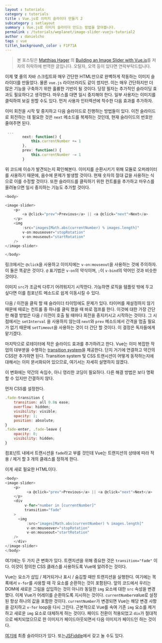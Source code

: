 ```yaml
---
layout : tutorials
category : tutorials
title : Vue.js로 이미지 슬라이더 만들기 2
subcategory : setlayout
summary : Vue.js로 이미지 슬라이더 만드는 방법을 알아봅니다.
permalink : /tutorials/weplanet/image-slider-vuejs-tutorial2
author : danielcho
tags : vue
title\_background\_color : F1F71A
---
```


> 본 포스팅은 [Matthias Hager][1] 의 [Building an Image Slider with Vue.js][2]를 저자의 허락하에 번역한 글입니다. 오탈자, 오역 등이 있다면 연락부탁드립니다.

이제 몇 줄의 자바 스크립트와 매우 간단한 HTML만으로 완벽하게 작동하는 이미지 슬라이더를 만들었다. 물론 `vue.js` 라이브러리도 같이 썼지만. 이는 매우 간단하지만 더 많은 기능을 구축하기 위한 훌륭한 기반이 될 것이다. 당장 필자는 추가적인 슬라이딩 효과도 필요하다고 생각한다. 마우스를 대면 일시 중지해야 한다. 일부 사용자는 이미지를 클릭하여 보길 원할 수도 있다. 먼저 사용자 인터렉션에 착수한 다음 효과를 추가하자.

이미 회전을 시작 및 중지하고 다음 슬라이드로 진행하는 방법들이 있다. 이전 슬라이드로 회전하는 데 필요한 것은 `next` 메소드를 복제하는 것인데, 현재 슬라이드의 번호만 줄여주면 된다.

```javascript
 ...
		next: function() {
			this.currentNumber += 1
		},
		prev: function() {
			this.currentNumber -= 1
		}
```

위 코드에 이슈가 발견되는지 확인해본다. 이미지를 순환시키기 위해 모듈로 오퍼레이터를 사용하기 때문에, 음수에 문제가 발생할 것이다. 현재 숫자의 절대 값을 사용하는 식으로 이를 수정할 것이다. 또한 슬라이드를 클릭하기 위한 컨트롤을 추가하고 마우스를 올려놓으면 일시 중지하는 기능도 추가할 것이다.

```javascript
<body>

<image-slider>
	<p>
		<a @click="prev">Previous</a> || <a @click="next">Next</a>
	</p>
	<img
		:src="images[Math.abs(currentNumber) % images.length]"
		v-on:mouseover="stopRotation"
		v-on:mouseout="startRotation"
	/>
</image-slider>

</body>
```

링크에서는 `@click`을 사용하고 이미지에는 `v-on:mouseout`을 사용하는 것에 주의하자. 이 둘은 똑같은 것이다. `@` 표기법은 `v-on`의 약식이며, `;`이 `v-bind`의 약어인 것과 비슷한 것이다.

이미지 `src`가 조금씩 다루기 어려워지기 시작한다. 가능하면 로직을 템플릿 밖에 두고 싶다면 이를 컴포넌트 메소드로 쉽게 이동시킬 수 있다.

다음 / 이전을 클릭 할 때 슬라이더 타이밍에도 문제가 있다. 타이머를 재설정하지 않기 때문에 때로는 컨트롤 중 하나를 클릭 했을 때 바로 점프를 한다. 이것에 대한 가장 간단한 해결 방법은 다음 / 이전이 호출 될 때마다 회전을 중지키시고 시작하는 것이다. 그 시점에서는 `setInterval` 을 사용하지 않는데 `next`와 `prev` 메소드에서 간격을 멈출 필요가 없기 때문에 `setTimeout`을 사용하는 것이 더 간단 할 것이다. 이 결정은 독자들에게 맡기겠다.

마지막으로 로테이터에 작은 슬라이드 효과를 추가하려고 한다. Vue는 이미 복잡한 작업의 대부분을 수행하는 [transition system][3]을 제공한다. 단지 거기에 연결하고 약간의 CSS만 추가하면 된다. Transition system 및 CSS 트랜시션이 어떻게 동작하는지에 대해서는 이미 문서화되어 있으므로, 여기서는 자세히 설명하지 않겠다.

이 변화에는 약간의 속임수, 아니 영리한 코딩이 필요하다. 다른 해결 방법은 보다 명확할 수 있지만 간결하지 않다.

먼저 CSS를 설정한다.

```javascript
.fade-transition {
    transition: all 0.8s ease;
    overflow: hidden;
    visibility: visible;
    opacity: 1;
    position: absolute;
}
.fade-enter, .fade-leave {
    opacity: 0;
    visibility: hidden;
}
```

컴포넌트 내에서 트랜시션을 `fade`라고 부를 것인데 Vue는 트랜지션의 상태에 따라 적용 / 제거 할 3 개의 클래스를 정하게 한다.

이게 새로 필요한 HTML이다.

```javascript
<body>
<image-slider>
	<p>
		  <a @click="prev">Previous</a> || <a @click="next">Next</a>
	</p>
	<div
		 v-for="number in [currentNumber]"
		 transition="fade"
	> 
	  <img
		  :src="images[Math.abs(currentNumber) % images.length]"
		  v-on:mouseover="stopRotation"
		  v-on:mouseout="startRotation"
	/>
	</div>
</image-slider>
</body>
```

여기에는 두 가지 큰 변화가 있다. 트랜지션을 위해 중요한 것은 `transition="fade"` 이다. 이것이 정의한 CSS 클래스를 사용하도록 Vue에 알려주는 것이다.

Vue는 요소가 삽입 / 제거되거나 표시 / 숨김할 때만 트랜지션을 실행한다. 여기에는 목록에서 `v-for`를 사용할 때 각 요소를 순환하는 것이 포함된다. 앞의 코드에서 우리는 DOM에 새로운 그림을 삽입하는 것이 아니라 동일한 `img` 요소에 대한 `src` 속성을 변경했다. 이제 Vue가 어레이를 순환하도록 지시하는 것이다. `currentNumber`value로 설정된 항상 하나의 값을 포함한 것이다. `currentNumber`가 변경되면 Vue는 해당 변경 사항을 감지하고 `v-for` loop을 다시 그린다. 근본적으로 Vue를 속여 기존 `img` 요소를 제거하고 새로운 `img` 요소로 대체하게 하는 것이다. 페이드 전환이 적용되었고 `div`가 절대적으로 배치되었으므로 한 이미지가 페이드아웃되면서 다음 이미지가 페이드인 하는 것이다.

[여기에][4] 최종 슬라이더가 있다. 또는[JSFiddle][5]에서 갖고 놀 수도 있다.


[1]:	https://matthiashager.com/
[2]:	https://matthiashager.com/blog/image-slider-vuejs-tutorial
[3]:	https://vuejs.org/v2/guide/transitions.html
[4]:	https://matthiashager.com/blog/image-slider-vuejs-tutorial/vue-slider.html
[5]:	https://jsfiddle.net/0f7w6f4j/4/